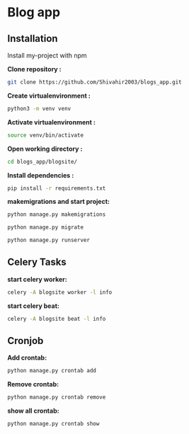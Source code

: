 

# Blog app




## Installation

Install my-project with npm

**Clone repository :**

```bash
git clone https://github.com/Shivahir2003/blogs_app.git
```
**Create virtualenvironment :**

```bash
python3 -m venv venv
```
**Activate virtualenvironment :**

```bash
source venv/bin/activate
```
**Open working directory :**

```bash
cd blogs_app/blogsite/
```
**Install dependencies :**

```bash
pip install -r requirements.txt
```
**makemigrations and start project:**

```bash
python manage.py makemigrations
```
```bash
python manage.py migrate
```  
```bash
python manage.py runserver
```  

## Celery Tasks 

**start celery worker:**
```bash
celery -A blogsite worker -l info
```

**start celery beat:**

```bash
celery -A blogsite beat -l info
```

## Cronjob

**Add crontab:**
```bash
python manage.py crontab add
```
**Remove crontab:**
```bash
python manage.py crontab remove
```
**show all crontab:**
```bash
python manage.py crontab show
```


